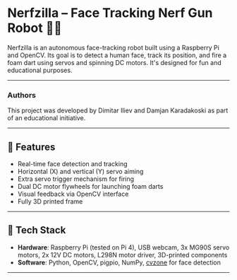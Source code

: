 # Nerfzilla – Face Tracking Nerf Gun Robot 🤖🔫

Nerfzilla is an autonomous face-tracking robot built using a Raspberry Pi and OpenCV. Its goal is to detect a human face, track its position, and fire a foam dart using servos and spinning DC motors. It's designed for fun and educational purposes.

---
### Authors

This project was developed by Dimitar Iliev and Damjan Karadakoski as part of an educational initiative.

---

## 🎯 Features

- Real-time face detection and tracking
- Horizontal (X) and vertical (Y) servo aiming
- Extra servo trigger mechanism for firing
- Dual DC motor flywheels for launching foam darts
- Visual feedback via OpenCV interface
- Fully 3D printed frame

---

## 🧠 Tech Stack

- **Hardware**: Raspberry Pi (tested on Pi 4), USB webcam, 3x MG90S servo motors, 2x 12V DC motors, L298N motor driver, 3D-printed components
- **Software**: Python, OpenCV, pigpio, NumPy, [cvzone](https://github.com/cvzone/cvzone) for face detection

---
